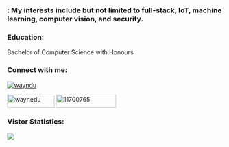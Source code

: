 ### : My interests include but not limited to full-stack, IoT, machine learning, computer vision, and security.

<h3 align="left">Education:</h3>
Bachelor of Computer Science with Honours

<h3 align="left">Connect with me:</h3>
<p align="left">
<p align="left"> <a href="https://twitter.com/wayndu" target="blank"><img src="https://img.shields.io/twitter/follow/wayndu?logo=twitter&style=for-the-badge" alt="wayndu" /></a> </p>
<a href="https://linkedin.com/in/waynedu" target="blank"><img align="center" src="https://img.shields.io/badge/LinkedIn-0077B5?style=for-the-badge&logo=linkedin&logoColor=white" alt="waynedu" height="30" width="110" /></a>
<a href="https://stackoverflow.com/users/11700765" target="blank"><img align="center" src="https://img.shields.io/badge/Stack_Overflow-FE7A16?style=for-the-badge&logo=stack-overflow&logoColor=white" alt="11700765" height="30" width="140" /></a>
</p>

<h3 align="left">Vistor Statistics:</h3>

![](https://komarev.com/ghpvc/?username=waynedu)


<!--
**waynedu/waynedu** is a ✨ _special_ ✨ repository because its `README.md` (this file) appears on your GitHub profile.

Here are some ideas to get you started:

- 🔭 I’m currently working on ...
- 🌱 I’m currently learning ...
- 👯 I’m looking to collaborate on ...
- 🤔 I’m looking for help with ...
- 💬 Ask me about ...
- 📫 How to reach me: ...
- 😄 Pronouns: ...
- ⚡ Fun fact: ...
-->
